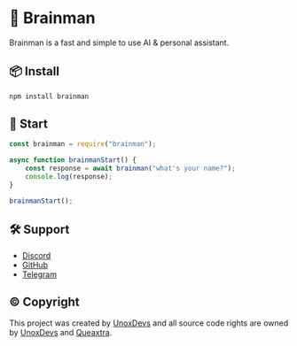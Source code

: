 # 🤖 Brainman
Brainman is a fast and simple to use AI & personal assistant. 

## 📦 Install
```bash
npm install brainman
```

## 🚀 Start
```js
const brainman = require("brainman");

async function brainmanStart() {
    const response = await brainman("what's your name?");
    console.log(response);
}

brainmanStart();
```

## 🛠️ Support
- [Discord](https://discord.gg/9yYPF6BXt7)
- [GitHub](https://github.com/unoxdevs/brainman)
- [Telegram](https://t.me/unoxdevs)

## © Copyright
This project was created by [UnoxDevs](https://github.com/unoxdevs/brainman) and all source code rights are owned by [UnoxDevs](https://github.com/unoxdevs/brainman) and [Queaxtra](https://github.com/queaxtra).